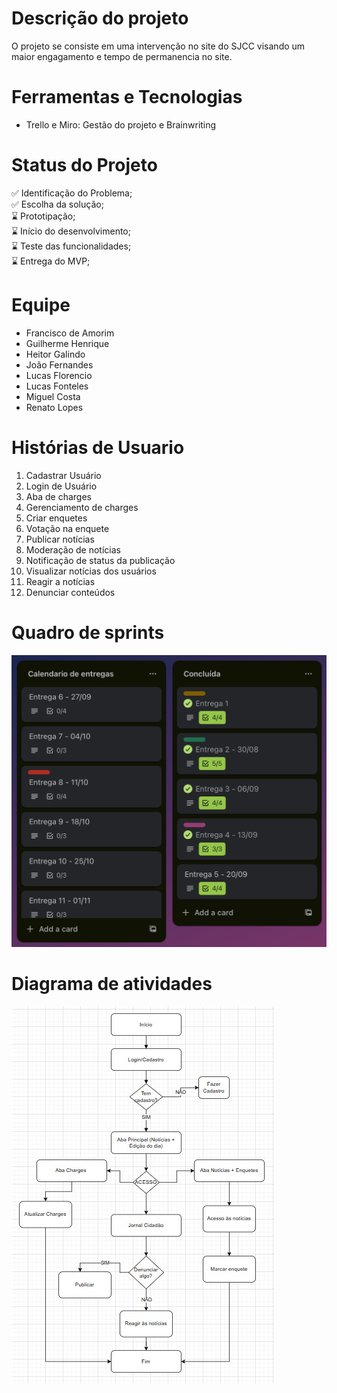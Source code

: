 # Descrição do projeto

O projeto se consiste em uma intervenção no site do SJCC visando um maior engagamento e tempo de permanencia no site.

# Ferramentas e Tecnologias

- Trello e Miro: Gestão do projeto e Brainwriting

# Status do Projeto

✅ Identificação do Problema;  
✅ Escolha da solução;   
⌛ Prototipação;  
⌛ Início do desenvolvimento;  
⌛ Teste das funcionalidades;  
⌛ Entrega do MVP;  

# Equipe

- Francisco de Amorim
- Guilherme Henrique
- Heitor Galindo
- João Fernandes
- Lucas Florencio
- Lucas Fonteles
- Miguel Costa
- Renato Lopes

# Histórias de Usuario 

1. Cadastrar Usuário 
1. Login de Usuário 
1. Aba de charges
1. Gerenciamento de charges
1. Criar enquetes
1. Votação na enquete
1. Publicar notícias
1. Moderação de notícias
1. Notificação de status da publicação 
1. Visualizar notícias dos usuários
1. Reagir a notícias
1. Denunciar conteúdos


# Quadro de sprints

![quadro de sprints](./imgs/trello.jpg)

# Diagrama de atividades

![diagrama de atividades](./imgs/diagrama.JPG)

